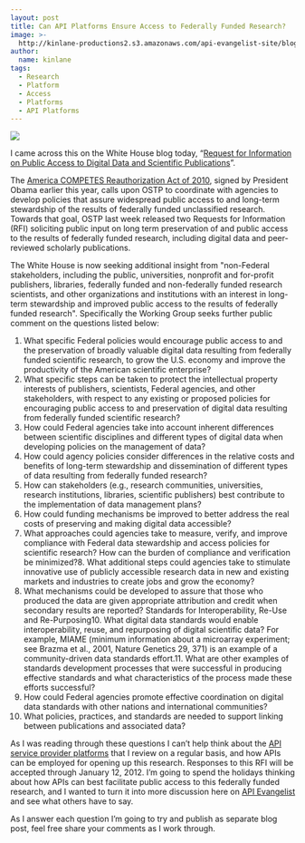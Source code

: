 ```yaml
---
layout: post
title: Can API Platforms Ensure Access to Federally Funded Research?
image: >-
  http://kinlane-productions2.s3.amazonaws.com/api-evangelist-site/blog/US_white_house_logo.png
author:
  name: kinlane
tags:
  - Research
  - Platform
  - Access
  - Platforms
  - API Platforms
---
```

[![](http://kinlane-productions2.s3.amazonaws.com/api-evangelist/federal-government/US_white_house_logo.png)](http://www.whitehouse.gov/)

I came across this on the White House blog today, “[Request for Information on Public Access to Digital Data and Scientific Publications](http://m.whitehouse.gov/blog/2011/11/07/request-information-public-access-digital-data-and-scientific-publications "Request for Information on Public Access to Digital Data and Scientific Publications")”.

The [America COMPETES Reauthorization Act of 2010](http://thomas.loc.gov/cgi-bin/bdquery/z?d111:H.R.5116: "America COMPETES Reauthorization Act of 2010"), signed by President Obama earlier this year, calls upon OSTP to coordinate with agencies to develop policies that assure widespread public access to and long-term stewardship of the results of federally funded unclassified research. Towards that goal, OSTP last week released two Requests for Information (RFI) soliciting public input on long term preservation of and public access to the results of federally funded research, including digital data and peer-reviewed scholarly publications.

The White House is now seeking additional insight from "non-Federal stakeholders, including the public, universities, nonprofit and for-profit publishers, libraries, federally funded and non-federally funded research scientists, and other organizations and institutions with an interest in long- term stewardship and improved public access to the results of federally funded research". Specifically the Working Group seeks further public comment on the questions listed below:

1.  What specific Federal policies would encourage public access to and the preservation of broadly valuable digital data resulting from federally funded scientific research, to grow the U.S. economy and improve the productivity of the American scientific enterprise?
2.  What specific steps can be taken to protect the intellectual property interests of publishers, scientists, Federal agencies, and other stakeholders, with respect to any existing or proposed policies for encouraging public access to and preservation of digital data resulting from federally funded scientific research?
3.  How could Federal agencies take into account inherent differences between scientific disciplines and different types of digital data when developing policies on the management of data?
4.  How could agency policies consider differences in the relative costs and benefits of long-term stewardship and dissemination of different types of data resulting from federally funded research?
5.  How can stakeholders (e.g., research communities, universities, research institutions, libraries, scientific publishers) best contribute to the implementation of data management plans?
6.  How could funding mechanisms be improved to better address the real costs of preserving and making digital data accessible?
7.  What approaches could agencies take to measure, verify, and improve compliance with Federal data stewardship and access policies for scientific research?
How can the burden of compliance and verification be minimized?8.  What additional steps could agencies take to stimulate innovative use of publicly accessible research data in new and existing markets and industries to create jobs and grow the economy?
9.  What mechanisms could be developed to assure that those who produced the data are given appropriate attribution and credit when secondary results are reported?
Standards for Interoperability, Re-Use and Re-Purposing10.  What digital data standards would enable interoperability, reuse, and repurposing of digital scientific data?
For example, MIAME (minimum information about a microarray experiment; see Brazma et al., 2001, Nature Genetics 29, 371) is an example of a community-driven data standards effort.11.  What are other examples of standards development processes that were successful in producing effective standards and what characteristics of the process made these efforts successful?
12.  How could Federal agencies promote effective coordination on digital data standards with other nations and international communities?
13.  What policies, practices, and standards are needed to support linking between publications and associated data?

As I was reading through these questions I can’t help think about the [API service provider platforms](http://apievangelist.com/serviceproviders/ "API Service Provider Platforms") that I review on a regular basis, and how APIs can be employed for opening up this research. Responses to this RFI will be accepted through January 12, 2012. I’m going to spend the holidays thinking about how APIs can best facilitate public access to this federally funded research, and I wanted to turn it into more discussion here on [API Evangelist](http://apievangelist.com "API Evangelist") and see what others have to say.

As I answer each question I’m going to try and publish as separate blog post, feel free share your comments as I work through.
